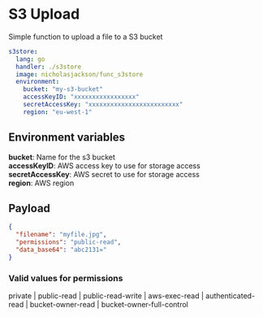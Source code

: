 # S3 Upload
Simple function to upload a file to a S3 bucket

```yaml
s3store:
  lang: go
  handler: ./s3store
  image: nicholasjackson/func_s3store
  environment:
    bucket: "my-s3-bucket"
    accessKeyID: "xxxxxxxxxxxxxxxxx"
    secretAccessKey: "xxxxxxxxxxxxxxxxxxxxxxxxx"
    region: "eu-west-1"

```

## Environment variables
**bucket**: Name for the s3 bucket  
**accessKeyID**: AWS access key to use for storage access  
**secretAccessKey**: AWS secret to use for storage access  
**region**: AWS region  

## Payload
```json
{
  "filename": "myfile.jpg",
  "permissions": "public-read",
  "data_base64": "abc2131="
}
```

### Valid values for permissions
private | public-read | public-read-write | aws-exec-read | authenticated-read | bucket-owner-read | bucket-owner-full-control
